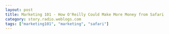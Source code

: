 ```yaml
---
layout: post
title: Marketing 101 - How O'Reilly Could Make More Money from Safari
category: story.radio.weblogs.com
tags: ["marketing101", "marketing", "safari"]
---
```

<head>
<meta http-equiv="Content-Type" content="text/html; charset=UTF-8">
    <meta http-equiv="Expires" content="Mon, 01 Jan 1990 01:00:00 GMT">
    <title>Marketing 101 : How O'Reilly Could Make More Money from Safari</title>
    <style type="text/css">
      body {
        margin-top: 0px;
        margin-left: 0px;
        margin-right: 0px;
        margin-bottom: 0px;
        }

      body, td, p {
        font-family: verdana, sans-serif;
        font-size: 90%;
        }

      h2 { 
        font-family: Verdana, Arial, Helvetica, sans-serif; font-size: 24px; font-weight: bold
        }
      .header {
        font-family: Verdana, Arial, Helvetica, sans-serif; font-size: 40px; font-weight: bold
        }
      .realsmall {
        font-family: Verdana, Arial, Helvetica, sans-serif; font-size: 9px;
        }
      .small {
        font-family: Verdana, Arial, Helvetica, sans-serif; font-size: 10px;
        }
      </style>
    </head>

| 

 |

| ![](http://radio.weblogs.com/0103807/images/trans60x60.gif)  
 | Last updated: 7/29/2002; 7:43:44 AM  
 | ![](http://radio.weblogs.com/0103807/images/trans60x60.gif) |

| ![](http://radio.weblogs.com/0103807/images/trans60x1.gif)  
 | 

<font size="+3"><b><a href="http://radio.weblogs.com/0103807/" style="color:black; text-decoration:none">The FuzzyBlog!</a></b></font>  
_Marketing 101. Consulting 101. PHP Consulting. Random geeky stuff. I Blog Therefore I Am._

<font size="+1"><b>Marketing 101 : How O'Reilly Could Make More Money from Safari</b></font>

Since I'm just easing my way back into these Marketing 101 pieces, here's an easy one -- -- how (well at least I think) O'Reilly could make more money from Safari. Here's a little bit of background for those who don't know about O'Reilly and Safari.

**Possible Bias Disclaimer** : I am an O'Reilly author but I didn't get an advance.&nbsp; I don't know if my book will be available via Safari or not.&nbsp; I&nbsp;don't really have a bias but, theoretically, they might someday pay me money for something. I will confess to owning an unbelievably large # of O'Reilly books.&nbsp; My stack is measured in the tens of pounds, not just pounds.

The Background:

- O'Reilly, [www.ora.com](http://www.ora.com/), is a leading provider of print technical books or as I refer to them "they make their money by killing trees day in and day out" 
- O'Reilly has been trying to make real $$$ from online publishing since at least the early 90s. Anyone remember [Viola](http://www.viola.org/), an early, early, early browser? If memory serves me correctly, O'Reilly put a bunch of money into this once upon a time (I remember being a speaker at "Online Publishing '92" and seeing it there with Dale Dougherty promoting it. 
- I have no evidence to support this conjecture at all: I doubt they make much money from online publishing of existing book content. 
- [Safari](http://safari.oreilly.com/mainhom.asp?home) is O'Reilly's latest push into making money from online book content. What it amounts to is a web site with the full content of every book online. The books are searchable, well organized and actually really, really&nbsp;nice.&nbsp; I spent some time on it at OSCON since they had it turned on for all the attendees. 
- Apparently it's not selling.&nbsp; Or at least it's a long term, missionary sell.&nbsp; 

So what can O'Reilly do? The rest of this article focuses on just that question.

Here's a picture of Safari:

![](http://radio.weblogs.com/0103807/images/safari01.gif)

One of the really cool things about Safari is that it's NOT just O'Reilly books.&nbsp; Great books like Lincoln Stein's [Network Programming with Perl](http://www.amazon.com/exec/obidos/ASIN/0201615711/qid=1027941643/sr=8-2/ref=sr_8_2/002-4202734-9602408) are also here (start of unpaid plug; and that book is just plain awesome, you'll learn more about network coding in that one book than in a university level computer science class; end of plug; return to your marketing 101 article now).

## 1. Simplify the Pricing for Year 1
[Here](http://safari.oreilly.com/mainhlp.asp?help=main#pointsSystem) is the pricing model: > The Safari points system Safari books are valued in points. Most Safari books are worth 1 point; some are 1/2 point, 2 points, or 3 points. Let's suppose you own a 10-point subscription for one year. If you choose only 1-point books, and swap aggressively, you can use 120 1-point books during the course of the year. But if your mix favors 1/2-point books, you can use more than 120 books during the year. Likewise, if your mix tends toward 2-point or 3-point books, you would use slightly fewer books.

This just plain feels complex.&nbsp; I strongly suspect that O'Reilly has a revenue maximizing pricing model here.&nbsp; They are really smart people and they seem to know how to make a buck (hey -- they got 6+ authors for the blogging book to do it without an advance -- that's knowing how to make a buck).&nbsp; Still people hate complex pricing models.&nbsp; Look at how the Internet just exploded past the online services when ISPs didn't charge by the bit but just by the month for unlimited access.

## 2. Make Access to the Source Code Easy

I don't know about any other developer out there but I find that many, many programming books often blow this critical step. The the otherwise excellent PHP Cookbook which is a great book -- except that I can't find the code online and I have to cut and paste it. If I was O'Reilly I'd make sure that this was a key selling point.

NOTE: O'Reilly may make this possible but I haven't seen it in the marketing literature for Safari. And it's not just cut and paste. I want to be able to suck down all code for something from a book and make use of it easily.

NOTE2: And I do know that in at least one O'Reilly book, the absolutely wonderful Perl Cookbook, the way they handled the source code, at least initially, was just bad (a big gz archive with 1 file for each chapter, not 1 file for each script).&nbsp; Just simple access to the source code would make me very happy.

## 3. Donate Use of It to Open Source Project Leaders

Given that O'Reilly books are the gold standard for any type of Open Source development, and that O'Reilly is trying to promote a fundamentally new thing (books are common, reading books online, not web pages&nbsp;isn't), it makes sense to me that O'Reilly would want to get other people evangelizing it's use.&nbsp; Why not donate subscriptions to open source project leaders.&nbsp; People like Bram Moolenar ([VIM](http://vim.sourceforge.net/)), Brian Behelendorf ([Apache](http://www.apache.org/)), Rasmus ([PHP](http://www.php.net/)) are leaders in their own communities and could well help evangelize it.&nbsp; If O'Reilly is worried about use of it escaping into the wild, and that's a valid concern, they should read a forth coming essay "Protecting Content" (and, no, it's not ready yet).

## 4. Integrate It Into Open Source Development Tools

There is absolutely no reason why open source development tools like VI or Emacs or the more sophisticated tools can't have direct access to the safari content.&nbsp; O'Reilly could write a tool level plugin that let the user contextually jump right into Safari.&nbsp; Additionally they could use any revenues generated from this type of integration to donate back to the project that led to the revenue.

## 5. Tie it Into Komodo and MS Visual Studio

Beyond tying into open source development tools, O'Reilly could also tie it into two commercial products, ActiveState's wickedly awesome [Komodo 2](http://www.activestate.com/Products/Komodo/) (yes I am a fan here) and [Visual Studio](http://msdn.microsoft.com/vstudio/productinfo/default.asp) (I know, I know).&nbsp; If I was going to do this myself then I would also want to negotiate a revenue sharing agreement with both of these companies so that if any sales occurred, they would be compensated.

## 6.&nbsp;Drop the .ASP Scripts

If you look at the Safari urls, they look like this:

> [http://safari.oreilly.com/mainhom.asp?home](http://safari.oreilly.com/mainhom.asp?home)

Now this may seem like a minor point to some, but when you want to market open source things, do you really want to use Microsoft technology?&nbsp; My guess is that something approaching 90% of the Safari potential users don't really like Microsoft and know that .ASP scripts = IIS.&nbsp;&nbsp;To me using Microsoft technology to sell books about Open Source feels like a betrayal.&nbsp; And I know that's just as **dumb as a slime covered rock**.&nbsp; So what?&nbsp; This is what marketers would call a "perceptual disconnect".&nbsp; Our perceptions of something cause us to disconnect from it.&nbsp; We may not even be aware of why we disconnected --- and I'd bet that any kind of market research wouldn't show it.&nbsp; It's an embarrassing thing to admit so people won't admit it but it could well influence purchasing at a unconscious level.

## 7.&nbsp;Make the User Interface NOT Turn Users Off

When I look at Safari, it turns me off right away.&nbsp; Why?&nbsp; Well I work in PHP, Python and Perl mostly.&nbsp; PHP and Python aren't listed as supported while Java and Perl are.&nbsp; Sure there is a "Programming" category which lists them but I'm an Internet user and I have the attention span of a rabid gnat.&nbsp; If I don't see immediately what I need, I may well go somewhere else.&nbsp; Also it's confusing to the user, at least in my opinion, when the categorization is inconsistent.&nbsp; If you are going to list languages then list them all or put a text note at the bottom of the list that says "More languages?&nbsp; Click Programming".&nbsp; And make it a slightly different color than the current 10 point black type on gray.&nbsp; I'm a developer.&nbsp; I have a high resolution screen (as lots of people in the target audience do) that makes this small type hard to read.

## 8.&nbsp;NEVER, EVER LUG A BOOK AGAIN

Remember above where I pointed out that my O'Reilly books are measured in the tens of pounds?&nbsp; Well I'm a consultant and I find myself constantly lugging these damn heavy books when I go to my partner's house, a client's or a data center.&nbsp; For example, I carted my copy of the PHP Cookbook off to the O'Reilly OSCON.&nbsp; That's 3 pounds I didn't want to carry.&nbsp; If I was a Safari user then I might not have needed to bring it along.&nbsp; And, while I realize that people do need disconnected access to content, I'm much less concerned about this.&nbsp; With so much development today being done server side, I do less and less local coding.&nbsp; It's just too hard to replicate my servers onto a laptop (sure the laptop runs the same software but the database tables aren't there, etc).&nbsp;

This to me is the single best thing about Safari: **Less Weight**.

## 

<center>
<table style="BORDER-COLLAPSE: collapse" bordercolor="#000000" cellspacing="0" cellpadding="4" width="80%" border="1">
<tbody>
<tr>
<td align="middle" bgcolor="#ff0000">
<div align="center"><b>About the Author</b></div>
</td>
</tr>
<tr>
<td>
<p><a href="http://www.fuzzygroup.net/sjohnson/">J. Scott Johnson</a> is a, well, serious geek, software engineer and entrepreneur.  He is the co-founder of <a href="http://www.fuzzygroup.net/">The FuzzyGroup, Inc.</a> as well as Vice President of Marketing for <a href="http://www.evectors.com/">Evectors North America</a>, a provider of cutting edge content management software -- the <strong><a href="http://www.evectors.com/itideatools/section%24sec=1&amp;data=ideatools&amp;struct=section">IdeaTools</a></strong> family of products.  Despite working in marketing, Scott codes every single day (generally PHP server applications although the occasional excursion into Python and Perl is common) and seems to just plain really like "programming languages that start with <strong>P</strong>". He lives in Nahant, Massachusetts with cats.</p>
</td>
</tr>
</tbody>
</table>
</center>

  
  

<script language="JavaScript" type="text/javascript"><!--
	var imageUrl = "http://radio.xmlstoragesystem.com/weblogStats/count.gif";
	var imageTag = "<img src=\"" + imageUrl + "?group=radio1&usernum=103807&referer=" + escape (document.referrer) + "\" height=\"1\" width=\"1\">";
	document.write (imageTag);
	//--></script>

 | ![](http://radio.weblogs.com/0103807/images/trans60x1.gif)  
 |
| ![](http://radio.weblogs.com/0103807/images/trans60x60.gif)  
 | Copyright 2002 © The FuzzyStuff  
 | ![](http://radio.weblogs.com/0103807/images/trans60x60.gif)  
 |

